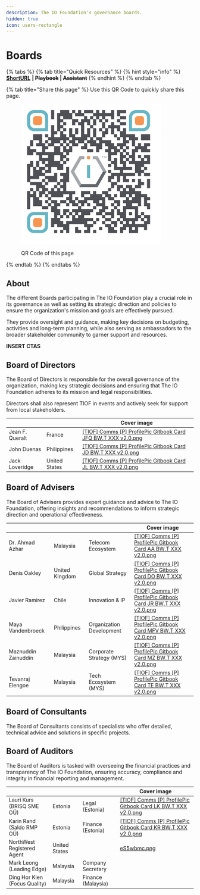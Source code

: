 ```yaml
---
description: The IO Foundation's governance boards.
hidden: true
icon: users-rectangle
---
```


# Boards

{% tabs %}
{% tab title="Quick Resources" %}
{% hint style="info" %}
[**ShortURL**](https://short.theiofoundation.org/TIOFOrgBoards) **|&#x20;**~~**Playbook**~~**&#x20;|&#x20;**~~**Assistant**~~
{% endhint %}
{% endtab %}

{% tab title="Share this page" %}
Use this QR Code to quickly share this page.

<figure><img src="../../../.gitbook/assets/TIOFOrganizationBoards_4096x4096.png" alt="" width="375"><figcaption><p>QR Code of this page</p></figcaption></figure>
{% endtab %}
{% endtabs %}

## About

The different Boards participating in The IO Foundation play a crucial role in its governance as well as setting its strategic direction and policies to ensure the organization's mission and goals are effectively pursued.

They provide oversight and guidance, making key decisions on budgeting, activities and long-term planning, while also serving as ambassadors to the broader stakeholder community to garner support and resources.



**INSERT CTAS**

## Board of Directors

The Board of Directors is responsible for the overall governance of the organization, making key strategic decisions and ensuring that The IO Foundation adheres to its mission and legal responsibilities.

Directors shall also represent TIOF in events and actively seek for support from local stakeholders.

<table data-view="cards"><thead><tr><th></th><th></th><th data-hidden data-card-cover data-type="image">Cover image</th></tr></thead><tbody><tr><td>Jean F. Queralt</td><td>France</td><td><a href="../../../.gitbook/assets/[TIOF] Comms [P] ProfilePic Gitbook Card JFQ BW.T XXX v2.0.png">[TIOF] Comms [P] ProfilePic Gitbook Card JFQ BW.T XXX v2.0.png</a></td></tr><tr><td>John Duenas</td><td>Philippines</td><td><a href="../../../.gitbook/assets/[TIOF] Comms [P] ProfilePic Gitbook Card JD BW.T XXX v2.0.png">[TIOF] Comms [P] ProfilePic Gitbook Card JD BW.T XXX v2.0.png</a></td></tr><tr><td>Jack Loveridge</td><td>United States</td><td><a href="../../../.gitbook/assets/[TIOF] Comms [P] ProfilePic Gitbook Card JL BW.T XXX v2.0.png">[TIOF] Comms [P] ProfilePic Gitbook Card JL BW.T XXX v2.0.png</a></td></tr></tbody></table>

## Board of Advisers

The Board of Advisers provides expert guidance and advice to The IO Foundation, offering insights and recommendations to inform strategic direction and operational effectiveness.

<table data-view="cards"><thead><tr><th></th><th></th><th></th><th data-hidden data-card-cover data-type="image">Cover image</th></tr></thead><tbody><tr><td>Dr. Ahmad Azhar</td><td>Malaysia</td><td>Telecom Ecosystem</td><td><a href="../../../.gitbook/assets/[TIOF] Comms [P] ProfilePic Gitbook Card AA BW.T XXX v2.0.png">[TIOF] Comms [P] ProfilePic Gitbook Card AA BW.T XXX v2.0.png</a></td></tr><tr><td>Denis Oakley</td><td>United Kingdom</td><td>Global Strategy</td><td><a href="../../../.gitbook/assets/[TIOF] Comms [P] ProfilePic Gitbook Card DO BW.T XXX v2.0.png">[TIOF] Comms [P] ProfilePic Gitbook Card DO BW.T XXX v2.0.png</a></td></tr><tr><td>Javier Ramirez</td><td>Chile</td><td>Innovation &#x26; IP</td><td><a href="../../../.gitbook/assets/[TIOF] Comms [P] ProfilePic Gitbook Card JR BW.T XXX v2.0.png">[TIOF] Comms [P] ProfilePic Gitbook Card JR BW.T XXX v2.0.png</a></td></tr><tr><td>Maya Vandenbroeck</td><td>Philippines</td><td>Organization Development</td><td><a href="../../../.gitbook/assets/[TIOF] Comms [P] ProfilePic Gitbook Card MFV BW.T XXX v2.0.png">[TIOF] Comms [P] ProfilePic Gitbook Card MFV BW.T XXX v2.0.png</a></td></tr><tr><td>Maznuddin Zainuddin</td><td>Malaysia</td><td>Corporate Strategy (MYS)</td><td><a href="../../../.gitbook/assets/[TIOF] Comms [P] ProfilePic Gitbook Card MZ BW.T XXX v2.0.png">[TIOF] Comms [P] ProfilePic Gitbook Card MZ BW.T XXX v2.0.png</a></td></tr><tr><td>Tevanraj Elengoe</td><td>Malaysia</td><td>Tech Ecosystem (MYS)</td><td><a href="../../../.gitbook/assets/[TIOF] Comms [P] ProfilePic Gitbook Card TE BW.T XXX v2.0.png">[TIOF] Comms [P] ProfilePic Gitbook Card TE BW.T XXX v2.0.png</a></td></tr></tbody></table>

## Board of Consultants

The Board of Consultants consists of specialists who offer detailed, technical advice and solutions in specific projects.

## Board of Auditors

The Board of Auditors is tasked with overseeing the financial practices and transparency of The IO Foundation, ensuring accuracy, compliance and integrity in financial reporting and management.

<table data-view="cards"><thead><tr><th></th><th></th><th></th><th data-hidden data-card-cover data-type="image">Cover image</th></tr></thead><tbody><tr><td>Lauri Kurs<br>(BRISQ SME OÜ)</td><td>Estonia</td><td>Legal (Estonia)</td><td><a href="../../../.gitbook/assets/[TIOF] Comms [P] ProfilePic Gitbook Card LK BW.T XXX v2.0.png">[TIOF] Comms [P] ProfilePic Gitbook Card LK BW.T XXX v2.0.png</a></td></tr><tr><td>Karin Rand<br>(Saldo RMP OÜ)</td><td>Estonia</td><td>Finance (Estonia)</td><td><a href="../../../.gitbook/assets/[TIOF] Comms [P] ProfilePic Gitbook Card KR BW.T XXX v2.0.png">[TIOF] Comms [P] ProfilePic Gitbook Card KR BW.T XXX v2.0.png</a></td></tr><tr><td>NorthWest Registered Agent</td><td>United States</td><td></td><td><a href="../../../.gitbook/assets/eS5wbmc.png">eS5wbmc.png</a></td></tr><tr><td>Mark Leong<br>(Leading Edge)</td><td>Malaysia</td><td>Company Secretary</td><td></td></tr><tr><td>Ding Hor Kien<br>(Focus Quality)</td><td>Malaysia</td><td>Finance (Malaysia)</td><td></td></tr></tbody></table>
